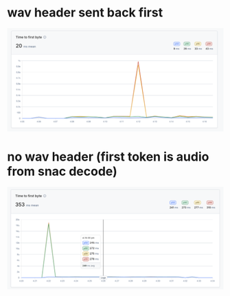 # wav header sent back first

![](2025-04-22_003-yield-wav-header-first.png)

# no wav header (first token is audio from snac decode)

![](2025-04-22_003-yield-no-wav-header.png)

